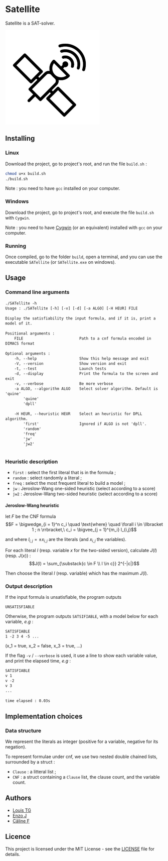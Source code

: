 # Satellite
Satellite is a SAT-solver.

<img src="Style/satellite_white_surround.png" alt="Satellite_logo" width="300"/>

## Installing
### Linux
Download the project, go to project's root, and run the file `build.sh` :
```bash
chmod u+x build.sh
./build.sh
```

Note : you need to have `gcc` installed on your computer.

### Windows
Download the project, go to project's root, and execute the file `build.sh` with `Cygwin`.

Note : you need to have [Cygwin](https://www.cygwin.com) (or an equivalent) installed with `gcc` on your computer.

### Running
Once compiled, go to the folder `build`, open a terminal, and you can use the executable `SATellite` (or `SATellite.exe` on windows).

## Usage
### Command line arguments
```
./SATellite -h
Usage : ./SATellite [-h] [-v] [-d] [-a ALGO] [-H HEUR] FILE

Display the satisfiability the input formula, and if it is, print a model of it.

Positional arguments :
    FILE                         Path to a cnf formula encoded in DIMACS format

Optional arguments :
    -h, --help                   Show this help message and exit
    -V, --version                Show version and exit
    -t, --test                   Launch tests
    -d, --display                Print the formula to the screen and exit
    -v, --verbose                Be more verbose
    -a ALGO, --algorithm ALGO    Select solver algorithm. Default is 'quine'
        'quine'
        'dpll'
        
    -H HEUR, --heuristic HEUR    Select an heuristic for DPLL algorithm.
        'first'                  Ignored if ALGO is not 'dpll'.
        'random'
        'freq'
        'jw'
        'jw2'
                                 
```

### Heuristic description
- `first` : select the first literal that is in the formula ;
- `random` : select randomly a literal ;
- `freq` : select the most frequent literal to build a model ;
- `jw` : Jeroslow-Wang one-sided heuristic (select according to a score)
- `jw2` : Jeroslow-Wang two-sided heuristic (select according to a score)

#### Jeroslow-Wang heuristic
let $F$ be the CNF formula
$$F = \bigwedge_{i = 1}^n c_i \quad \text{where} \quad \forall i \in \llbracket 1 ; n \rrbracket,\ c_i = \bigvee_{j = 1}^{m_i} l_{i,j}$$

and where $l_{i,j} = \pm x_{i, j}$ are the literals (and $x_{i,j}$ the variables).

For each literal $l$ (resp. variable $x$ for the two-sided version), calculate $J(l)$ (resp. $J(x)$) :
$$J(l) = \sum_{\substack{c \in F \\ l \in c}} 2^{-|c|}$$

Then choose the literal $l$ (resp. variable) which has the maximum $J(l)$.


### Output description
If the input formula is unsatisfiable, the program outputs
```
UNSATISFIABLE
```

Otherwise, the program outputs `SATSIFIABLE`, with a model below for each variable, *e.g* :

```
SATISFIABLE
1 -2 3 4 -5 ...
```
(x_1 = true, x_2 = false, x_3 = true, ...)

If the flag `-v` / `--verbose` is used, it use a line to show each variable value, and print the elapsed time, *e.g* :

```
SATISFIABLE
v 1
v -2
v 3
...

time elapsed : 0.03s
```

## Implementation choices
### Data structure

We represent the literals as integer (positive for a variable, negative for its negation).

To represent formulae under cnf, we use two nested double chained lists, surrounded by a struct :
- `Clause` : a litteral list ;
- `CNF` : a struct containing a `Clause` list, the clause count, and the variable count.


## Authors
- [Louis TG](https://github.com/lasercata)
- [Enzo J](https://github.com/Prog-up)
- [Câline F](https://github.com/Naory03)

## Licence
This project is licensed under the MIT License - see the [LICENSE](LICENSE) file for details.
